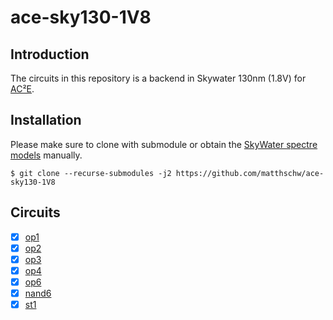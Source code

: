 # ace-sky130-1V8

## Introduction

The circuits in this repository is a backend in Skywater 130nm (1.8V)
for [AC²E](https://github.com/matthschw/ace).

## Installation

Please make sure to clone with submodule or obtain the
[SkyWater spectre models](https://github.com/matthschw/sky130-models-spectre/tree/main)
manually.

```
$ git clone --recurse-submodules -j2 https://github.com/matthschw/ace-sky130-1V8
```

## Circuits

- [X] [op1](https://github.com/matthschw/ace/tree/main/figures/op1.png) 
- [X] [op2](https://github.com/matthschw/ace/tree/main/figures/op2.png)
- [X] [op3](https://github.com/matthschw/ace/tree/main/figures/op3.png)
- [X] [op4](https://github.com/matthschw/ace/tree/main/figures/op4.png)
- [X] [op6](https://github.com/matthschw/ace/tree/main/figures/op6.png)
- [X] [nand6](https://github.com/matthschw/ace/tree/main/figures/nand4.png)
- [X] [st1](https://github.com/matthschw/ace/tree/main/figures/st1.png)
